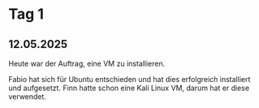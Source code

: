 # Tag 1

## 12.05.2025

Heute war der Auftrag, eine VM zu installieren.

Fabio hat sich für Ubuntu entschieden und hat dies erfolgreich installiert und aufgesetzt.
Finn hatte schon eine Kali Linux VM, darum hat er diese verwendet.

